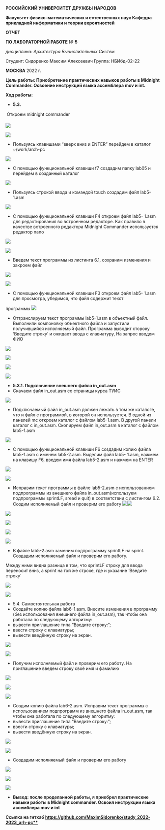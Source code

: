 ﻿**РОССИЙСКИЙ УНИВЕРСИТЕТ ДРУЖБЫ НАРОДОВ** 

**Факультет физико-математических и естественных наук Кафедра прикладной информатики и теории вероятностей** 

**ОТЧЕТ** 

**ПО ЛАБОРАТОРНОЙ РАБОТЕ** № **5** 

*дисциплина:  Архитектура Вычислительных Систем* 

Студент: Сидоренко Максим Алексеевич Группа:  НБИбд-02-22 

**МОСКВА** 2022  г. 

**Цель работы: Приобретение практических навыков работы в Midnight Commander. Освоение инструкций языка ассемблера mov и int.** 

**Ход работы:** 

- **5.3.** 

  Откроем midnight commander 

![](/home/masidorenko/work/study/2022-2023/Архитектура%20компьютера/arch-pc/labs/lab05/report/image/1.png)

![](/home/masidorenko/work/study/2022-2023/Архитектура%20компьютера/arch-pc/labs/lab05/report/image/2.jpeg)

- Пользуясь клавишами “вверх вниз и ENTER” перейдем в каталог ~/work/arch-pc 

![](/home/masidorenko/work/study/2022-2023/Архитектура%20компьютера/arch-pc/labs/lab05/report/image/3.jpeg)

- С помощью функциональной клавиши f7 создадим папку lab05 и перейдем в созданный каталог 

![](/home/masidorenko/work/study/2022-2023/Архитектура%20компьютера/arch-pc/labs/lab05/report/image/4.jpeg)

- Пользуясь строкой ввода и командой touch создадим файл lab5-1.asm 

![](/home/masidorenko/work/study/2022-2023/Архитектура%20компьютера/arch-pc/labs/lab05/report/image/5.jpeg)

- С помощью функциональной клавиши F4 откроем файл lab5- 1.asm для редактирования во встроенном редакторе. Как правило в качестве встроенного редактора Midnight Commander используется редактор nano  

![](/home/masidorenko/work/study/2022-2023/Архитектура%20компьютера/arch-pc/labs/lab05/report/image/6.jpeg)

![](/home/masidorenko/work/study/2022-2023/Архитектура%20компьютера/arch-pc/labs/lab05/report/image/7.jpeg)

- Введем текст программы из листинга 6.1, сохраним изменения и закроем файл  

![](/home/masidorenko/work/study/2022-2023/Архитектура%20компьютера/arch-pc/labs/lab05/report/image/8.jpeg)

![](/home/masidorenko/work/study/2022-2023/Архитектура%20компьютера/arch-pc/labs/lab05/report/image/7.jpeg)

- С помощью функциональной клавиши F3 откроем файл lab5- 1.asm для просмотра, убедимся, что файл содержит текст 

программы ![](/home/masidorenko/work/study/2022-2023/Архитектура%20компьютера/arch-pc/labs/lab05/report/image/9.jpeg)

- Оттранслируем текст программы lab5-1.asm в объектный файл. Выполнили компоновку объектного файла и запустили получившийся исполняемый файл. Программа выводит стороку ‘Введите строку’ и ожидает ввода с клавиатуру, На запрос введем ФИО

![](/home/masidorenko/work/study/2022-2023/Архитектура%20компьютера/arch-pc/labs/lab05/report/image/10.png)

![](/home/masidorenko/work/study/2022-2023/Архитектура%20компьютера/arch-pc/labs/lab05/report/image/11.png)

![](/home/masidorenko/work/study/2022-2023/Архитектура%20компьютера/arch-pc/labs/lab05/report/image/12.png)

![](/home/masidorenko/work/study/2022-2023/Архитектура%20компьютера/arch-pc/labs/lab05/report/image/13.jpeg)

- **5.3.1. Подключение внешнего файла in\_out.asm** 
- Скачаем файл in\_out.asm со страницы курса ТУИС 

![](/home/masidorenko/work/study/2022-2023/Архитектура%20компьютера/arch-pc/labs/lab05/report/image/14.jpeg)

- Подключаемый файл in\_out.asm должен лежать в том же каталоге, что и файл с программой, в которой он используется. В одной из панелей mc откроем каталог с файлом lab5-1.asm. В другой панели каталог с in\_out.asm. Скопируем файл in\_out.asm в каталог с файлом lab5-1.asm  

![](/home/masidorenko/work/study/2022-2023/Архитектура%20компьютера/arch-pc/labs/lab05/report/image/15.jpeg)

- С помощью функциональной клавиши F6 создадим копию файла lab5-1.asm с именем lab5-2.asm. Выделим файл lab5- 1.asm, нажмем на клавишу F6, введем имя файла lab5-2.asm и нажмем на ENTER 

![](/home/masidorenko/work/study/2022-2023/Архитектура%20компьютера/arch-pc/labs/lab05/report/image/16.jpeg)

![](/home/masidorenko/work/study/2022-2023/Архитектура%20компьютера/arch-pc/labs/lab05/report/image/17.jpeg)

- Исправим  текст  программы  в  файле  lab5-2.asm  с использованием  подпрограммы  из  внешнего  файла in\_out.asm(используем подпрограммы sprintLF, sread и quit) в соответствии  с  листингом  6.2. Создим  исполняемый  файл и проверим  его  работу ![](/home/masidorenko/work/study/2022-2023/Архитектура%20компьютера/arch-pc/labs/lab05/report/image/18.jpeg)![](/home/masidorenko/work/study/2022-2023/Архитектура%20компьютера/arch-pc/labs/lab05/report/image/19.jpeg)

![](/home/masidorenko/work/study/2022-2023/Архитектура%20компьютера/arch-pc/labs/lab05/report/image/20.png)

![](/home/masidorenko/work/study/2022-2023/Архитектура%20компьютера/arch-pc/labs/lab05/report/image/21.png)

![](/home/masidorenko/work/study/2022-2023/Архитектура%20компьютера/arch-pc/labs/lab05/report/image/22.jpeg)

![](/home/masidorenko/work/study/2022-2023/Архитектура%20компьютера/arch-pc/labs/lab05/report/image/23.jpeg)

- В файле lab5-2.asm заменим подпрограмму sprintLF на sprint. Создадим исполняемый файл и проверим его работу.  

Между ними видна разница в том, что sprintLF строку для ввода переносит вниз, а sprint на той же строке, где и указание ‘Введите строку’

![](/home/masidorenko/work/study/2022-2023/Архитектура%20компьютера/arch-pc/labs/lab05/report/image/24.jpeg)

![](/home/masidorenko/work/study/2022-2023/Архитектура%20компьютера/arch-pc/labs/lab05/report/image/25.jpeg)

- 5.4. Самостоятельная работа
- Создайте  копию  файла  lab6-1.asm.  Внесите  изменения  в программу  (без  использования  внешнего  файла  in\_out.asm), так чтобы она работала по следующему алгоритму: 
- вывести приглашение типа “Введите строку:”;
- ввести строку с клавиатуры; 
- вывести  введённую  строку  на  экран.

![](/home/masidorenko/work/study/2022-2023/Архитектура%20компьютера/arch-pc/labs/lab05/report/image/26.jpeg)

![](/home/masidorenko/work/study/2022-2023/Архитектура%20компьютера/arch-pc/labs/lab05/report/image/27.jpeg)

- Получим  исполняемый  файл  и  проверим  его  работу.  На приглашение введем строку своё имя и фамилию 

![](/home/masidorenko/work/study/2022-2023/Архитектура%20компьютера/arch-pc/labs/lab05/report/image/28.jpeg)

![](/home/masidorenko/work/study/2022-2023/Архитектура%20компьютера/arch-pc/labs/lab05/report/image/29.jpeg)

![](/home/masidorenko/work/study/2022-2023/Архитектура%20компьютера/arch-pc/labs/lab05/report/image/30.jpeg)

- Создим копию файла lab6-2.asm. Исправим текст программы с использованием подпрограмм из внешнего файла in\_out.asm, так чтобы она работала по следующему алгоритму: 
- вывести приглашение типа “Введите строку:”; 
- ввести строку с клавиатуры; 
- вывести введённую строку на экран. 

![](/home/masidorenko/work/study/2022-2023/Архитектура%20компьютера/arch-pc/labs/lab05/report/image/31.jpeg)

![](/home/masidorenko/work/study/2022-2023/Архитектура%20компьютера/arch-pc/labs/lab05/report/image/32.jpeg)

- Создадим  исполняемый  файл  и  проверим  его  работу

![](/home/masidorenko/work/study/2022-2023/Архитектура%20компьютера/arch-pc/labs/lab05/report/image/33.jpeg)

![](/home/masidorenko/work/study/2022-2023/Архитектура%20компьютера/arch-pc/labs/lab05/report/image/34.jpeg)

![](/home/masidorenko/work/study/2022-2023/Архитектура%20компьютера/arch-pc/labs/lab05/report/image/35.png)

- **Вывод:  после  проделанной  работы,  я приобрел  практические  навыки  работы  в Midnight  commander.  Освоил  инструкции языка ассемблера mov и int** 

**Cсылка на гитхаб  [https://github.com/MaximSidorenko/study_2022- 2023_arh-pc** ](https://github.com/MaximSidorenko/study_2022-2023_arh-pc)**
